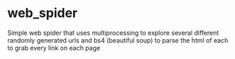 # web_spider
Simple web spider that uses multiprocessing to explore several different randomly generated urls and bs4 (beautiful soup) to parse the html of each to grab every link on each page
